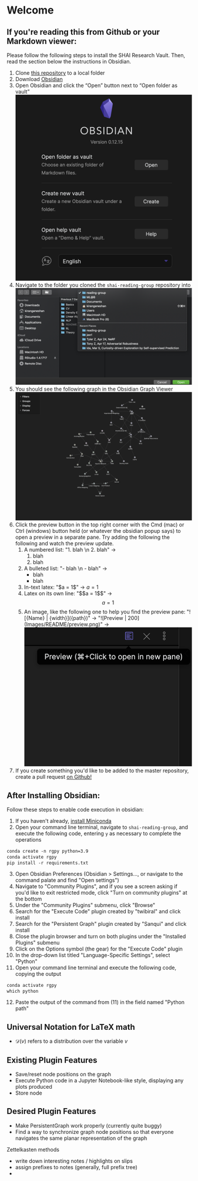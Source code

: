 # Welcome
## If you're reading this from Github or your Markdown viewer:
Please follow the following steps to install the SHAI Research Vault. Then, read the section below the instructions in Obsidian.
1. Clone [this repository](https://github.com/kgshai/shai-reading-group) to a local folder
2. Download [Obsidian](https://obsidian.ml/)
3. Open Obsidian and click the “Open” button next to “Open folder as vault” ![Open Instructions | 200](Images/README/open.png)
4. Navigate to the folder you cloned the `shai-reading-group` repository into ![Navigation Instructions | 400](Images/README/navigate.png)
5. You should see the following graph in the Obsidian Graph Viewer ![DAG | 300](Images/README/dag.png)
8. Click the preview button in the top right corner with the Cmd (mac) or Ctrl (windows) button held (or whatever the obsidian popup says) to open a preview in a separate pane. Try adding the following the following and watch the preview update.
	1. A numbered list: "1. blah \n 2. blah" ->
		1. blah
		2. blah
	2. A bulleted list: "- blah \n - blah" ->
		- blah
		- blah
	3. In-text latex: "\$a = 1\$" -> $a = 1$
	4. Latex on its own line: "\$\$a = 1\$\$" -> $$a = 1$$
	5. An image, like the following one to help you find the preview pane: "!\[{Name} | {width}\]({path})" -> 
	"!\[Preview | 200\](Images/README/preview.png)" -> ![Preview | 200](Images/README/preview.png)
9. If you create something you'd like to be added to the master repository, create a pull request [on Github!](https://www.github.com/mlberkeley/reading-group/pulls)
## After Installing Obsidian:
Follow these steps to enable code execution in obsidian:
1. If you haven't already, [install Miniconda](https://docs.conda.io/projects/miniconda/en/latest/)
2. Open your command line terminal, navigate to `shai-reading-group`, and execute the following code, entering `y` as necessary to complete the operations
```
conda create -n rgpy python=3.9
conda activate rgpy
pip install -r requirements.txt
```
3. Open Obsidian Preferences (Obsidian > Settings..., or navigate to the command palate and find "Open settings")
4. Navigate to "Community Plugins", and if you see a screen asking if you'd like to exit restricted mode, click "Turn on community plugins" at the bottom
5. Under the "Community Plugins" submenu, click "Browse"
6. Search for the "Execute Code" plugin created by "twibiral" and click install
7. Search for the "Persistent Graph" plugin created by "Sanqui" and click install
8. Close the plugin browser and turn on both plugins under the "Installed Plugins" submenu
9. Click on the Options symbol (the gear) for the "Execute Code" plugin
10. In the drop-down list titled "Language-Specific Settings", select "Python"
11. Open your command line terminal and execute the following code, copying the output
```
conda activate rgpy
which python
```
12. Paste the output of the command from (11) in the field named "Python path"
## Universal Notation for LaTeX math
- $\mathcal{D}(v)$ refers to a distribution over the variable $v$
## Existing Plugin Features
- Save/reset node positions on the graph
- Execute Python code in a Jupyter Notebook-like style, displaying any plots produced
- Store node 
## Desired Plugin Features
- Make PersistentGraph work properly (currently quite buggy)
- Find a way to synchronize graph node positions so that everyone navigates the same planar representation of the graph


Zettelkasten methods
- write down interesting notes / highlights on slips
- assign prefixes to notes (generally, full prefix tree)
- 